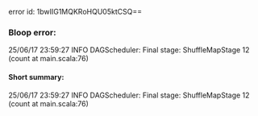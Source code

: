 error id: 1bwIIG1MQKRoHQU05ktCSQ==
### Bloop error:

25/06/17 23:59:27 INFO DAGScheduler: Final stage: ShuffleMapStage 12 (count at main.scala:76)
#### Short summary: 

25/06/17 23:59:27 INFO DAGScheduler: Final stage: ShuffleMapStage 12 (count at main.scala:76)